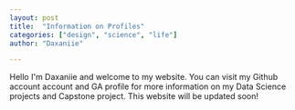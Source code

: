 ```yaml
---
layout: post
title:  "Information on Profiles"
categories: ["design", "science", "life"]
author: "Daxaniie"

---
```

Hello I'm Daxaniie and welcome to my website. You can visit my Github account account and GA profile for more information on my Data Science projects and Capstone project. This website will be updated soon!

